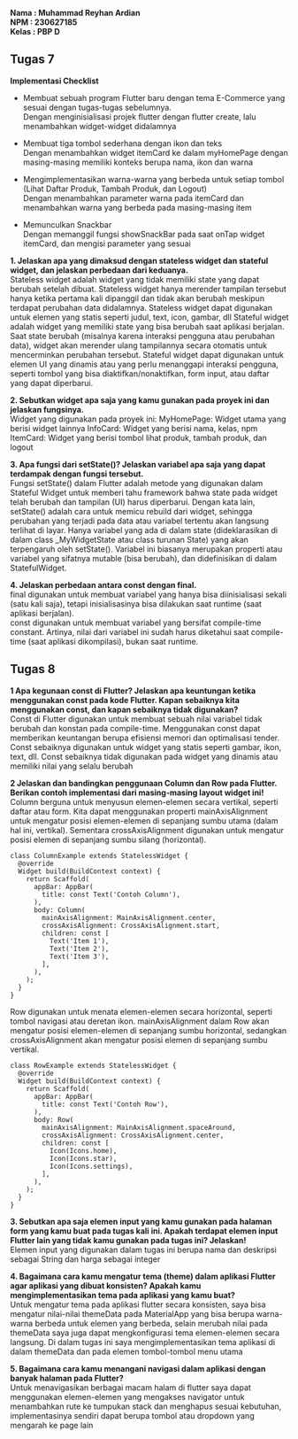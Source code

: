 **Nama : Muhammad Reyhan Ardian**  
**NPM : 230627185**  
**Kelas : PBP D**  

## Tugas 7

**Implementasi Checklist**  

  - Membuat sebuah program Flutter baru dengan tema E-Commerce yang sesuai dengan tugas-tugas sebelumnya.  
Dengan menginisialisasi projek flutter dengan flutter create, lalu menambahkan widget-widget didalamnya

  - Membuat tiga tombol sederhana dengan ikon dan teks  
Dengan menambahkan widget itemCard ke dalam myHomePage dengan masing-masing memiliki konteks berupa nama, ikon dan warna

  - Mengimplementasikan warna-warna yang berbeda untuk setiap tombol (Lihat Daftar Produk, Tambah Produk, dan Logout)  
Dengan menambahkan parameter warna pada itemCard dan menambahkan warna yang berbeda pada masing-masing item 

  - Memunculkan Snackbar  
Dengan memanggil fungsi showSnackBar pada saat onTap widget itemCard, dan mengisi parameter yang sesuai

**1. Jelaskan apa yang dimaksud dengan stateless widget dan stateful widget, dan jelaskan perbedaan dari keduanya.**  
Stateless widget adalah widget yang tidak memiliki state yang dapat berubah setelah dibuat. 
Stateless widget hanya merender tampilan tersebut hanya ketika pertama kali dipanggil dan tidak akan berubah meskipun terdapat perubahan data didalamnya. 
Stateless widget dapat digunakan untuk elemen yang statis seperti judul, text, icon, gambar, dll
Stateful widget adalah widget yang memiliki state yang bisa berubah saat aplikasi berjalan. 
Saat state berubah (misalnya karena interaksi pengguna atau perubahan data), widget akan merender ulang tampilannya secara otomatis untuk mencerminkan perubahan tersebut. 
Stateful widget dapat digunakan untuk elemen UI yang dinamis atau yang perlu menanggapi interaksi pengguna, seperti tombol yang bisa diaktifkan/nonaktifkan, form input, atau daftar yang dapat diperbarui.

**2. Sebutkan widget apa saja yang kamu gunakan pada proyek ini dan jelaskan fungsinya.**  
Widget yang digunakan pada proyek ini:
MyHomePage: Widget utama yang berisi widget lainnya
InfoCard: Widget yang berisi nama, kelas, npm
ItemCard: Widget yang berisi tombol lihat produk, tambah produk, dan logout

**3. Apa fungsi dari setState()? Jelaskan variabel apa saja yang dapat terdampak dengan fungsi tersebut.**  
Fungsi setState() dalam Flutter adalah metode yang digunakan dalam Stateful Widget untuk memberi tahu framework bahwa state pada widget telah berubah dan tampilan (UI) harus diperbarui. 
Dengan kata lain, setState() adalah cara untuk memicu rebuild dari widget, sehingga perubahan yang terjadi pada data atau variabel tertentu akan langsung terlihat di layar.
Hanya variabel yang ada di dalam state (dideklarasikan di dalam class _MyWidgetState atau class turunan State) yang akan terpengaruh oleh setState(). 
Variabel ini biasanya merupakan properti atau variabel yang sifatnya mutable (bisa berubah), dan didefinisikan di dalam StatefulWidget.

**4. Jelaskan perbedaan antara const dengan final.**  
final digunakan untuk membuat variabel yang hanya bisa diinisialisasi sekali (satu kali saja), tetapi inisialisasinya bisa dilakukan saat runtime (saat aplikasi berjalan).  
const digunakan untuk membuat variabel yang bersifat compile-time constant. Artinya, nilai dari variabel ini sudah harus diketahui saat compile-time (saat aplikasi dikompilasi), bukan saat runtime.


## Tugas 8 

**1 Apa kegunaan const di Flutter? Jelaskan apa keuntungan ketika menggunakan const pada kode Flutter. Kapan sebaiknya kita menggunakan const, dan kapan sebaiknya tidak digunakan?**  
Const di Flutter digunakan untuk membuat sebuah nilai variabel tidak berubah dan konstan pada compile-time. Menggunakan const dapat memberikan keuntangan berupa efisiensi memori dan optimalisasi tender. Const sebaiknya digunakan untuk widget yang statis seperti gambar, ikon, text, dll. Const sebaiknya tidak digunakan pada widget yang dinamis atau memiliki nilai yang selalu berubah  

**2 Jelaskan dan bandingkan penggunaan Column dan Row pada Flutter. Berikan contoh implementasi dari masing-masing layout widget ini!**  
Column berguna untuk menyusun elemen-elemen secara vertikal, seperti daftar atau form. Kita dapat menggunakan properti mainAxisAlignment untuk mengatur posisi elemen-elemen di sepanjang sumbu utama (dalam hal ini, vertikal). Sementara crossAxisAlignment digunakan untuk mengatur posisi elemen di sepanjang sumbu silang (horizontal). 
````
class ColumnExample extends StatelessWidget {
  @override
  Widget build(BuildContext context) {
    return Scaffold(
      appBar: AppBar(
        title: const Text('Contoh Column'),
      ),
      body: Column(
        mainAxisAlignment: MainAxisAlignment.center,
        crossAxisAlignment: CrossAxisAlignment.start,
        children: const [
          Text('Item 1'),
          Text('Item 2'),
          Text('Item 3'),
        ],
      ),
    );
  }
}

````
Row digunakan untuk menata elemen-elemen secara horizontal, seperti tombol navigasi atau deretan ikon. mainAxisAlignment dalam Row akan mengatur posisi elemen-elemen di sepanjang sumbu horizontal, sedangkan crossAxisAlignment akan mengatur posisi elemen di sepanjang sumbu vertikal.
````
class RowExample extends StatelessWidget {
  @override
  Widget build(BuildContext context) {
    return Scaffold(
      appBar: AppBar(
        title: const Text('Contoh Row'),
      ),
      body: Row(
        mainAxisAlignment: MainAxisAlignment.spaceAround,
        crossAxisAlignment: CrossAxisAlignment.center,
        children: const [
          Icon(Icons.home),
          Icon(Icons.star),
          Icon(Icons.settings),
        ],
      ),
    );
  }
}
````
**3. Sebutkan apa saja elemen input yang kamu gunakan pada halaman form yang kamu buat pada tugas kali ini. Apakah terdapat elemen input Flutter lain yang tidak kamu gunakan pada tugas ini? Jelaskan!**  
Elemen input yang digunakan dalam tugas ini berupa nama dan deskripsi sebagai String dan harga sebagai integer  

**4. Bagaimana cara kamu mengatur tema (theme) dalam aplikasi Flutter agar aplikasi yang dibuat konsisten? Apakah kamu mengimplementasikan tema pada aplikasi yang kamu buat?**  
Untuk mengatur tema pada aplikasi flutter secara konsisten, saya bisa mengatur nilai-nilai themeData pada MaterialApp yang bisa berupa warna-warna berbeda untuk elemen yang berbeda, selain merubah nilai pada themeData saya juga dapat mengkonfigurasi tema elemen-elemen secara langsung. Di dalam tugas ini saya mengimplementasikan tema aplikasi di dalam themeData dan pada elemen tombol-tombol menu utama  

**5. Bagaimana cara kamu menangani navigasi dalam aplikasi dengan banyak halaman pada Flutter?**  
Untuk menavigasikan berbagai macam halam di flutter saya dapat menggunakan elemen-elemen yang mengakses navigator untuk menambahkan rute ke tumpukan stack dan menghapus sesuai kebutuhan, implementasinya sendiri dapat berupa tombol atau dropdown yang mengarah ke page lain
